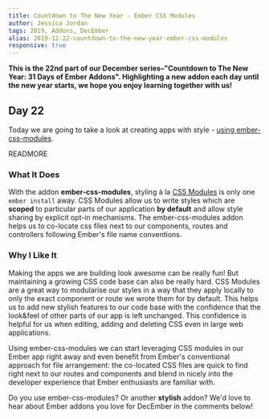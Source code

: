 ```yaml
---
title: Countdown to The New Year - Ember CSS Modules
author: Jessica Jordan
tags: 2019, Addons, DecEmber
alias: 2019-12-22-countdown-to-the-new-year-ember-css-modules
responsive: true
---
```


**This is the 22nd part of our December series–"Countdown to The New Year: 31 Days of Ember Addons". Highlighting a new addon each day until the new year starts, we hope you enjoy learning together with us!**

## Day 22

Today we are going to take a look at creating apps with style - [using ember-css-modules](https://emberobserver.com/addons/ember-css-modules).

READMORE

### What It Does

With the addon **ember-css-modules**, styling à la [CSS Modules](https://github.com/css-modules/css-modules) is only one `ember install` away.
CSS Modules allow us to write styles which are **scoped** to particular parts of our application **by default** and allow style sharing by explicit opt-in mechanisms. The ember-css-modules addon helps us to co-locate css files next to our components, routes and controllers following Ember's file name conventions.

### Why I Like It

Making the apps we are building  look awesome can be really fun! But maintaining a growing CSS code base can also be really hard. CSS Modules are a great way to modularise our styles in a way that they apply locally to only the exact component or route we wrote them for by default. This helps us to add new stylish features to our code base with the confidence that the look&feel of other parts of our app is left unchanged. This confidence is helpful for us when editing, adding and deleting CSS even in large web applications.

Using ember-css-modules we can start leveraging CSS modules in our Ember app right away and even benefit from Ember's conventional approach for file arrangement: the co-located CSS files are quick to find right next to our routes and components and blend in nicely into the developer experience that Ember enthusiasts are familiar with.

Do you use ember-css-modules? Or another **stylish** addon? We'd love to hear about Ember addons you love for DecEmber in the comments below!
